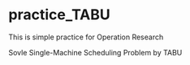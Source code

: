 # practice_TABU

This is simple practice for Operation Research

Sovle Single-Machine Scheduling Problem by TABU 